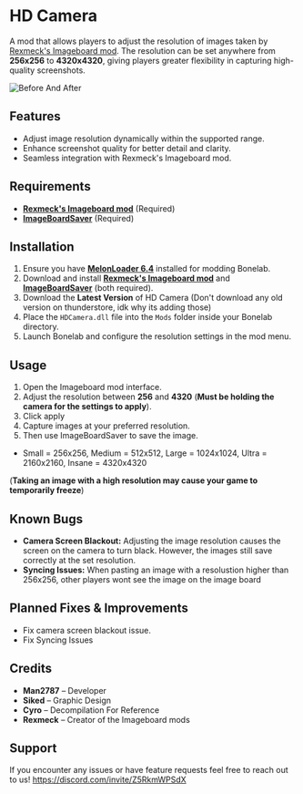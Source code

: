 # HD Camera

A mod that allows players to adjust the resolution of images taken by [Rexmeck's Imageboard mod](https://mod.io/g/bonelab/m/imageboard). The resolution can be set anywhere from **256x256** to **4320x4320**, giving players greater flexibility in capturing high-quality screenshots.

![Before And After](https://github.com/SikedGuy/HD-Camera/blob/main/images/BeforeandAfter.png?raw=true)

## Features
- Adjust image resolution dynamically within the supported range.
- Enhance screenshot quality for better detail and clarity.
- Seamless integration with Rexmeck's Imageboard mod.

## Requirements
- [**Rexmeck's Imageboard mod**](https://mod.io/g/bonelab/m/imageboard) (Required)
- [**ImageBoardSaver**](https://thunderstore.io/c/bonelab/p/Rexmeck/ImageBoardSaver/) (Required)

## Installation
1. Ensure you have [**MelonLoader 6.4**](https://melonwiki.xyz/#/?id=requirements) installed for modding Bonelab.
2. Download and install [**Rexmeck's Imageboard mod**](https://mod.io/g/bonelab/m/imageboard) and [**ImageBoardSaver**](https://thunderstore.io/c/bonelab/p/Rexmeck/ImageBoardSaver/) (both required).
3. Download the **Latest Version** of HD Camera (Don't download any old version on thunderstore, idk why its adding those)
4. Place the `HDCamera.dll` file into the `Mods` folder inside your Bonelab directory.
5. Launch Bonelab and configure the resolution settings in the mod menu.

## Usage
1. Open the Imageboard mod interface.
2. Adjust the resolution between **256** and **4320** (**Must be holding the camera for the settings to apply**).
3. Click apply
4. Capture images at your preferred resolution.
5. Then use ImageBoardSaver to save the image.
- Small = 256x256,
Medium = 512x512,
Large = 1024x1024,
Ultra = 2160x2160,
Insane = 4320x4320

(**Taking an image with a high resolution may cause your game to temporarily freeze**)

## Known Bugs
- **Camera Screen Blackout:** Adjusting the image resolution causes the screen on the camera to turn black. However, the images still save correctly at the set resolution.
- **Syncing Issues:** When pasting an image with a resolustion higher than 256x256, other players wont see the image on the image board

## Planned Fixes & Improvements
- Fix camera screen blackout issue.
- Fix Syncing Issues

## Credits
- **Man2787** – Developer
- **Siked** – Graphic Design
- **Cyro** – Decompilation For Reference
- **Rexmeck** – Creator of the Imageboard mods

## Support
If you encounter any issues or have feature requests feel free to reach out to us! https://discord.com/invite/Z5RkmWPSdX


<!-- … -->
